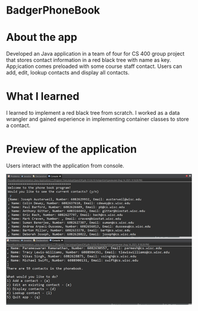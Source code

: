 # BadgerPhoneBook

# About the app

Developed an Java application in a team of four for CS 400 group project that stores contact information in a red black tree with name as key. App;ication comes preloaded with some course staff contact. Users can add, edit, lookup contacts and display all contacts.

# What I learned

I learned to implement a red black tree from scratch. I worked as a data wrangler and gained experience in implementing container classes to store a contact.

# Preview of the application

Users interact with the application from console.

![App preview](Picture1.png?raw=true)
![App preview](Picture2.png?raw=true)


